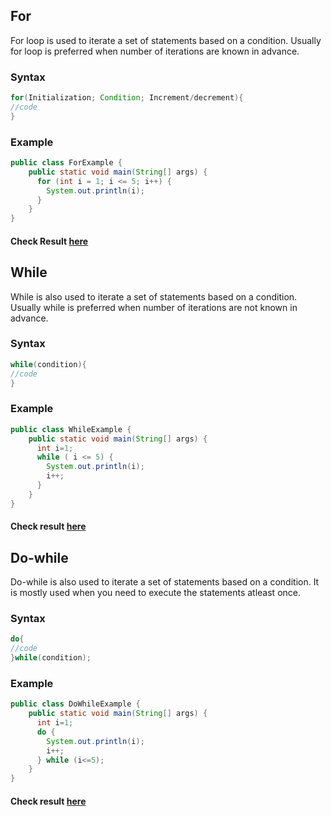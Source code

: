 ## For

For loop is used to iterate a set of statements based on a condition. Usually for loop is preferred when number of iterations are known in advance.

### Syntax

```java
for(Initialization; Condition; Increment/decrement){  
//code  
} 
```
### Example

```java
public class ForExample {
    public static void main(String[] args) {
      for (int i = 1; i <= 5; i++) {
        System.out.println(i);
      }
    }
}
```

#### Check Result [here](https://onecompiler.com/java/3vk6bxq29)

## While

While is also used to iterate a set of statements based on a condition. Usually while is preferred when number of iterations are not known in advance.

### Syntax

```java
while(condition){  
//code 
}  
```
### Example

```java
public class WhileExample {
    public static void main(String[] args) {
      int i=1;
      while ( i <= 5) {
        System.out.println(i);
        i++;
      }
    }
}
```
#### Check result [here](https://onecompiler.com/java/3vk6c4bsn)

## Do-while

Do-while is also used to iterate a set of statements based on a condition. It is mostly used when you need to execute the statements atleast once.

### Syntax

```java
do{  
//code 
}while(condition); 
```
### Example

```java
public class DoWhileExample {
    public static void main(String[] args) {
      int i=1;
      do {
        System.out.println(i);
        i++;
      } while (i<=5);
    }
}
```

#### Check result [here](https://onecompiler.com/java/3vk6cdxsu)
